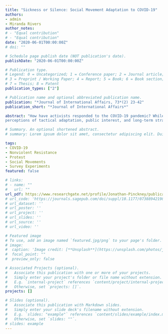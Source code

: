 ```yaml
---
title: "Sickness or Silence: Social Movement Adaptation to COVID-19"
authors:
- admin
- Miranda Rivers
author_notes:
# - "Equal contribution"
# - "Equal contribution"
date: "2020-06-01T00:00:00Z"
# doi: ""

# Schedule page publish date (NOT publication's date).
publishDate: "2020-06-01T00:00:00Z"

# Publication type.
# Legend: 0 = Uncategorized; 1 = Conference paper; 2 = Journal article;
# 3 = Preprint / Working Paper; 4 = Report; 5 = Book; 6 = Book section;
# 7 = Thesis; 8 = Patent
publication_types: ["2"]

# Publication name and optional abbreviated publication name.
publication: "*Journal of International Affairs, 73*(2) 23-42"
publication_short: "*Journal of International Affairs*"

abstract: "How have activists responded to the COVID-19 pandemic? While there have been many anecdotal reports of the pandemic's impact, there has been little to no cross-national comparative research examining how movements discouraged from protesting on the streets because of the risk of infection have or have not continued their activities through the COVID-19 pandemic. In this paper we present findings from a survey of 550 activists in 27 countries, reporting on how the pandemic has affected their
perceptions of tactical adaptation, public interest, and long-term strategic planning. We also present results from a survey experiment testing the impact of COVID-19 risk and pandemic lockdown policies on activists’ willingness to join a street protest. We find that while the pandemic has posed significant challenges for activists, activists believe they have been able to respond with tactical adaptation and innovations, primarily with a shift to digital activism. Most activists also perceived an increase in public interest for their movements across various issue areas and were optimistic about their movement’s ability to advance its goals in the future. These findings speak to the long-term impact of COVID-19 on the potential for social mobilization and the short and projected long-term effects of the pandemic on political stability."

# Summary. An optional shortened abstract.
# summary: Lorem ipsum dolor sit amet, consectetur adipiscing elit. Duis posuere tellus ac convallis placerat. Proin tincidunt magna sed ex sollicitudin condimentum.

tags:
- COVID-19
- Nonviolent Resistance
- Protest
- Social Movements
- Survey Experiments
featured: false

# links:
# - name: ""
#   url: ""
url_pdf: https://www.researchgate.net/profile/Jonathan-Pinckney/publication/344389661_Sickness_or_Silence_Social_Movement_Adaptation_to_COVID-19/links/5f6f675592851c14bc977ed4/Sickness-or-Silence-Social-Movement-Adaptation-to-COVID-19.pdf
# url_code: 'https://journals.sagepub.com/doi/suppl/10.1177/0738894219855918/suppl_file/replication_files.rar'
# url_dataset: ''
# url_poster: ''
# url_project: ''
# url_slides: ''
# url_source: ''
# url_video: ''

# Featured image
# To use, add an image named `featured.jpg/png` to your page's folder. 
# image:
#  caption: 'Image credit: [**Unsplash**](https://unsplash.com/photos/jdD8gXaTZsc)'
#  focal_point: ""
#  preview_only: false

# Associated Projects (optional).
#   Associate this publication with one or more of your projects.
#   Simply enter your project's folder or file name without extension.
#   E.g. `internal-project` references `content/project/internal-project/index.md`.
#   Otherwise, set `projects: []`.
projects: []

# Slides (optional).
#   Associate this publication with Markdown slides.
#   Simply enter your slide deck's filename without extension.
#   E.g. `slides: "example"` references `content/slides/example/index.md`.
#   Otherwise, set `slides: ""`.
# slides: example
---
```



